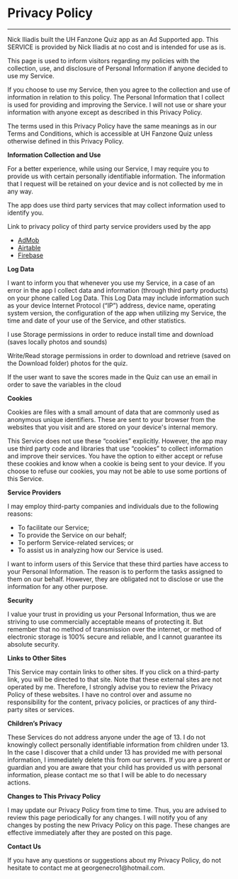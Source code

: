<h1> Privacy Policy </h1>
<hr>
<div id="content">
    <p> Nick Iliadis built the UH Fanzone Quiz&nbsp;app as an Ad Supported app. This SERVICE is provided by Nick Iliadis at no cost and is intended for use as is. </p>
    <p> This page is used to inform visitors regarding my policies with the collection, use, and disclosure of Personal Information if anyone decided to use my Service. </p>
    <p> If you choose to use my Service, then you agree to the collection and use of information in relation to this policy. The Personal Information that I collect is used for providing and improving the Service. I will not use or share your information with anyone except as described in this Privacy Policy. </p>
    <p> The terms used in this Privacy Policy have the same meanings as in our Terms and Conditions, which is accessible at UH Fanzone Quiz unless otherwise defined in this Privacy Policy. </p>
    <p><strong>Information Collection and Use</strong></p>
    <p> For a better experience, while using our Service, I may require you to provide us with certain personally identifiable information. The information that I request will be retained on your device and is not collected by me in any way. </p>
    <p> The app does use third party services that may collect information used to identify you. </p>
    <div>
        <p> Link to privacy policy of third party service providers used by the app </p>
        <ul>
            <li><a href="https://support.google.com/admob/answer/6128543?hl=en" rel="nofollow" target="_blank">AdMob</a></li>
            <li><a href="https://airtable.com/privacy" rel="nofollow" target="_blank">Airtable</a></li>
            <li><a href="https://firebase.google.com/support/privacy" rel="nofollow" target="_blank">Firebase</a></li>
        </ul>
    </div>
    <p><strong>Log Data</strong></p>
    <p> I want to inform you that whenever you use my Service, in a case of an error in the app I collect data and information (through third party products) on your phone called Log Data. This Log Data may include information such as your device Internet Protocol (“IP”) address, device name, operating system version, the configuration of the app when utilizing my Service, the time and date of your use of the Service, and other statistics. </p>
    <p>I use Storage permissions in order to reduce install time and download (saves locally photos and sounds)</p>
    <p>Write/Read storage permissions in order to download and retrieve (saved on the Download folder) photos for the quiz.</p>
     <p>If the user want to save the scores made in the Quiz can use an email in order to save the variables in the cloud</p>
    <p><strong>Cookies</strong></p>
    <p> Cookies are files with a small amount of data that are commonly used as anonymous unique identifiers. These are sent to your browser from the websites that you visit and are stored on your device's internal memory. </p>
    <p> This Service does not use these “cookies” explicitly. However, the app may use third party code and libraries that use “cookies” to collect information and improve their services. You have the option to either accept or refuse these cookies and know when a cookie is being sent to your device. If you choose to refuse our cookies, you may not be able to use some portions of this Service. </p>
    <p><strong>Service Providers</strong></p>
    <p> I may employ third-party companies and individuals due to the following reasons: </p>
    <ul>
        <li>To facilitate our Service;</li>
        <li>To provide the Service on our behalf;</li>
        <li>To perform Service-related services; or</li>
        <li>To assist us in analyzing how our Service is used.</li>
    </ul>
    <p> I want to inform users of this Service that these third parties have access to your Personal Information. The reason is to perform the tasks assigned to them on our behalf. However, they are obligated not to disclose or use the information for any other purpose. </p>
    <p><strong>Security</strong></p>
    <p> I value your trust in providing us your Personal Information, thus we are striving to use commercially acceptable means of protecting it. But remember that no method of transmission over the internet, or method of electronic storage is 100% secure and reliable, and I cannot guarantee its absolute security. </p>
    <p><strong>Links to Other Sites</strong></p>
    <p> This Service may contain links to other sites. If you click on a third-party link, you will be directed to that site. Note that these external sites are not operated by me. Therefore, I strongly advise you to review the Privacy Policy of these websites. I have no control over and assume no responsibility for the content, privacy policies, or practices of any third-party sites or services. </p>
    <p><strong>Children’s Privacy</strong></p>
    <p> These Services do not address anyone under the age of 13. I do not knowingly collect personally identifiable information from children under 13. In the case I discover that a child under 13 has provided me with personal information, I immediately delete this from our servers. If you are a parent or guardian and you are aware that your child has provided us with personal information, please contact me so that I will be able to do necessary actions. </p>
    <p><strong>Changes to This Privacy Policy</strong></p>
    <p> I may update our Privacy Policy from time to time. Thus, you are advised to review this page periodically for any changes. I will notify you of any changes by posting the new Privacy Policy on this page. These changes are effective immediately after they are posted on this page. </p>
    <p><strong>Contact Us</strong></p>
    <p> If you have any questions or suggestions about my Privacy Policy, do not hesitate to contact me at georgenecro1@hotmail.com.</p>
</div>

